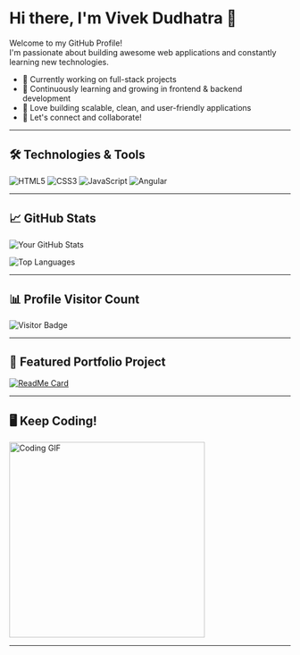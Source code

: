 # Hi there, I'm Vivek Dudhatra 👋

Welcome to my GitHub Profile!  
I'm passionate about building awesome web applications and constantly learning new technologies.

- 🔭 Currently working on full-stack projects
- 🌱 Continuously learning and growing in frontend & backend development
- 🚀 Love building scalable, clean, and user-friendly applications
- 💬 Let's connect and collaborate!

---

## 🛠️ Technologies & Tools

![HTML5](https://img.shields.io/badge/html5-%23E34F26.svg?style=for-the-badge&logo=html5&logoColor=white)
![CSS3](https://img.shields.io/badge/css3-%231572B6.svg?style=for-the-badge&logo=css3&logoColor=white)
![JavaScript](https://img.shields.io/badge/javascript-%23323330.svg?style=for-the-badge&logo=javascript&logoColor=%23F7DF1E)
![Angular](https://img.shields.io/badge/Angular-DD0031?style=for-the-badge&logo=angular&logoColor=white)

---

## 📈 GitHub Stats

![Your GitHub Stats](https://github-readme-stats.vercel.app/api?username=vivek1384&show_icons=true&theme=radical)

![Top Languages](https://github-readme-stats.vercel.app/api/top-langs/?username=vivek1384&layout=compact&theme=radical)

---

## 📊 Profile Visitor Count

![Visitor Badge](https://komarev.com/ghpvc/?username=vivek1384&style=for-the-badge&color=blue)

---

## 🎯 Featured Portfolio Project

[![ReadMe Card](https://github-readme-stats.vercel.app/api/pin/?username=vivek1384&repo=Personal-Portfolio&theme=radical)](https://github.com/vivek1384/Personal-Portfolio)

---

## 🖥️ Keep Coding!

<img src="https://raw.githubusercontent.com/ABSphreak/ABSphreak/master/gifs/animateme.gif" width="350" alt="Coding GIF">

---

